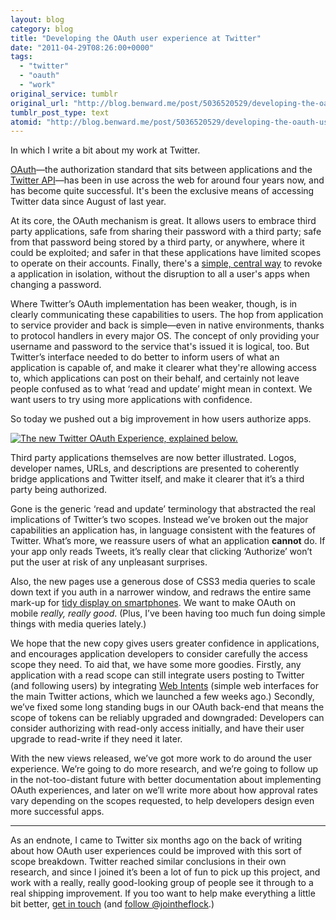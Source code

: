 ```yaml
---
layout: blog
category: blog
title: "Developing the OAuth user experience at Twitter"
date: "2011-04-29T08:26:00+0000"
tags:
  - "twitter"
  - "oauth"
  - "work"
original_service: tumblr
original_url: "http://blog.benward.me/post/5036520529/developing-the-oauth-user-experience-at-twitter"
tumblr_post_type: text
atomid: "http://blog.benward.me/post/5036520529/developing-the-oauth-user-experience-at-twitter"
---
```

In which I write a bit about my work at Twitter.

[OAuth](http://oauth.net)—the authorization standard that sits between applications and the [Twitter API](http://dev.twitter.com)—has been in use across the web for around four years now, and has become quite successful. It's been the exclusive means of accessing Twitter data since August of last year.

At its core, the OAuth mechanism is great. It allows users to embrace third party applications, safe from sharing their password with a third party; safe from that password being stored by a third party, or anywhere, where it could be exploited; and safer in that these applications have limited scopes to operate on their accounts. Finally, there's a [simple, central way](http://twitter.com/settings/applications) to revoke a application in isolation, without the disruption to all a user's apps when changing a password.

Where Twitter’s OAuth implementation has been weaker, though, is in clearly communicating these capabilities to users. The hop from application to service provider and back is simple—even in native environments, thanks to protocol handlers in every major OS. The concept of only providing your username and password to the service that's issued it is logical, too. But Twitter’s interface needed to do better to inform users of what an application is capable of, and make it clearer what they're allowing access to, which applications can post on their behalf, and certainly not leave people confused as to what ‘read and update’ might mean in context. We want users to try using more applications with confidence.

So today we pushed out a big improvement in how users authorize apps.

[<img style="max-width:100%" src="https://img.skitch.com/20110429-khyf36usjs4gicxa48qmikhs6a.png" alt="The new Twitter OAuth Experience, explained below.">](https://skitch.com/benward/rhaqe)

Third party applications themselves are now better illustrated. Logos, developer names, URLs, and descriptions are presented to coherently bridge applications and Twitter itself, and make it clearer that it’s a third party being authorized.

Gone is the generic ‘read and update’ terminology that abstracted the real implications of Twitter’s two scopes. Instead we’ve broken out the major capabilities an application has, in language consistent with the features of Twitter. What’s more, we reassure users of what an application **cannot** do. If your app only reads Tweets, it’s really clear that clicking ‘Authorize’ won’t put the user at risk of any unpleasant surprises.

Also, the new pages use a generous dose of CSS3 media queries to scale down text if you auth in a narrower window, and redraws the entire same mark-up for [tidy display on smartphones](https://skitch.com/benward/rhaxg). We want to make OAuth on mobile *really, really good*. (Plus, I’ve been having too much fun doing simple things with media queries lately.)

We hope that the new copy gives users greater confidence in applications, and encourages application developers to consider carefully the access scope they need. To aid that, we have some more goodies. Firstly, any application with a read scope can still integrate users posting to Twitter (and following users) by integrating [Web Intents](http://dev.twitter.com/pages/intents) (simple web interfaces for the main Twitter actions, which we launched a few weeks ago.) Secondly, we’ve fixed some long standing bugs in our OAuth back-end that means the scope of tokens can be reliably upgraded and downgraded: Developers can consider authorizing with read-only access initially, and have their user upgrade to read-write if they need it later.

With the new views released, we’ve got more work to do around the user experience. We’re going to do more research, and we’re going to follow up in the not-too-distant future with better documentation about implementing OAuth experiences, and later on we’ll write more about how approval rates vary depending on the scopes requested, to help developers design even more successful apps.

---

As an endnote, I came to Twitter six months ago on the back of writing about how OAuth user experiences could be improved with this sort of scope breakdown. Twitter reached similar conclusions in their own research, and since I joined it’s been a lot of fun to pick up this project, and work with a really, really good-looking group of people see it through to a real shipping improvement. If you too want to help make everything a little bit better, [get in touch](http://twitter.com/jobs) (and [follow @jointheflock](http://twitter.com/intent/follow?screen_name=jointheflock).)